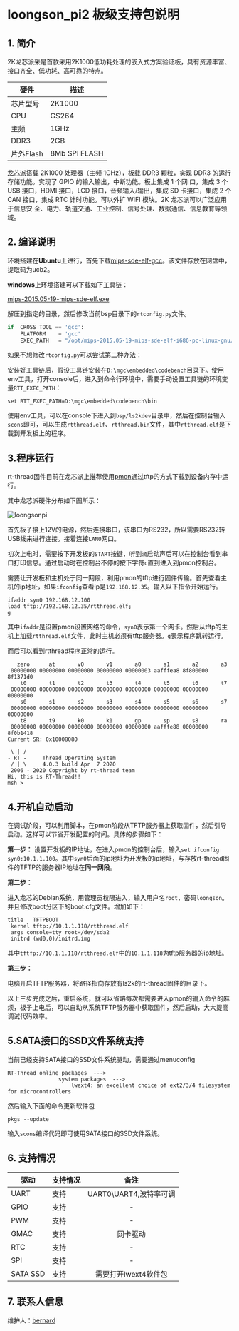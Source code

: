 # loongson_pi2 板级支持包说明

## 1. 简介

2K龙芯派采是首款采用2K1000低功耗处理的嵌入式方案验证板，具有资源丰富、接口齐全、低功耗、高可靠的特点。

| 硬件 | 描述 |
| -- | -- |
|芯片型号| 2K1000 |
|CPU| GS264 |
|主频| 1GHz |
|DDR3| 2GB |
|片外Flash| 8Mb SPI FLASH |

[龙芯派][1]搭载 2K1000 处理器（主频 1GHz），板载 DDR3 颗粒，实现 DDR3 的运行存储功能。实现了 GPIO 的输入输出，中断功能。板上集成 1 个网 口，集成 3 个 USB 接口，HDMI 接口，LCD 接口，音频输入/输出，集成 SD 卡接口，集成 2 个 CAN 接口，集成 RTC 计时功能。可以外扩 WIFI 模块。2K 龙芯派可以广泛应用于信息安 全、电力、轨道交通、工业控制、信号处理、数据通信、信息教育等领域。


## 2. 编译说明

环境搭建在**Ubuntu**上进行，首先下载[mips-sde-elf-gcc][2]。该文件存放在网盘中，提取码为ucb2。

**windows**上环境搭建可以下载如下工具链：

[mips-2015.05-19-mips-sde-elf.exe](https://sourcery.mentor.com/GNUToolchain/package13851/public/mips-sde-elf/mips-2015.05-19-mips-sde-elf.exe)

解压到指定的目录，然后修改当前bsp目录下的`rtconfig.py`文件。

```python
if  CROSS_TOOL == 'gcc':
	PLATFORM    = 'gcc'
	EXEC_PATH   = "/opt/mips-2015.05-19-mips-sde-elf-i686-pc-linux-gnu/mips-2015.05/bin/"
```

如果不想修改`rtconfig.py`可以尝试第二种办法：

安装好工具链后，假设工具链安装在`D:\mgc\embedded\codebench`目录下。使用env工具，打开console后，进入到命令行环境中，需要手动设置工具链的环境变量`RTT_EXEC_PATH`：

    set RTT_EXEC_PATH=D:\mgc\embedded\codebench\bin

使用env工具，可以在console下进入到`bsp/ls2kdev`目录中，然后在控制台输入`scons`即可，可以生成`rtthread.elf`、`rtthread.bin`文件，其中`rtthread.elf`是下载到开发板上的程序。

## 3.程序运行

rt-thread固件目前在龙芯派上推荐使用[pmon][3]通过tftp的方式下载到设备内存中运行。

其中龙芯派硬件分布如下图所示：

![loongsonpi](figures/loongsonpi.png)

首先板子接上12V的电源，然后连接串口，该串口为RS232，所以需要RS232转USB线来进行连接。接着连接`LAN0`网口。

初次上电时，需要按下开发板的`START`按键，听到`滴`启动声后可以在控制台看到串口打印信息。通过启动时在控制台不停的按下字符`c`直到进入到pmon控制台。



需要让开发板和主机处于同一网段，利用pmon的tftp进行固件传输。首先查看主机的ip地址，如果`ifconfig`查看ip是`192.168.12.35`。输入以下指令开始运行。

```
ifaddr syn0 192.168.12.100 
load tftp://192.168.12.35/rtthread.elf;
g
```

其中`ifaddr`是设置pmon设置网络的命令，`syn0`表示第一个网卡。然后从tftp的主机上加载`rtthread.elf`文件，此时主机必须有tftp服务器。`g`表示程序跳转运行。

而后可以看到rtthread程序正常的运行。

```
   zero      at       v0       v1       a0       a1       a2       a3   
 00000000 00000000 00000000 00000000 00000003 aafffea8 8f800000 8f1371d0
    t0       t1       t2       t3       t4       t5       t6       t7   
 00000000 00000000 00000000 00000000 00000000 00000000 00000000 00000000
    s0       s1       s2       s3       s4       s5       s6       s7   
 00000000 00000000 00000000 00000000 00000000 00000000 00000000 00000000
    t8       t9       k0       k1       gp       sp       s8       ra   
 00000000 00000000 00000000 00000000 00000000 aafffe88 00000000 8f0b1418
Current SR: 0x10008080

 \ | /
- RT -     Thread Operating System
 / | \     4.0.3 build Apr  7 2020
 2006 - 2020 Copyright by rt-thread team
Hi, this is RT-Thread!!
msh >
```

## 4.开机自动启动

在调试阶段，可以利用脚本，在pmon阶段从TFTP服务器上获取固件，然后引导启动。这样可以节省开发配置的时间。具体的步骤如下：

**第一步：**
设置开发板的IP地址，在进入pmon的控制台后，输入`set ifconfig syn0:10.1.1.100`。其中`syn0`后面的ip地址为开发板的ip地址，与存放rt-thread固件的TFTP的服务器IP地址在**同一网段**。

**第二步：**

进入龙芯的Debian系统，用管理员权限进入，输入用户名`root`，密码`loongson`。并且修改boot分区下的boot.cfg文件。增加如下：

```
title   TFTPBOOT
 kernel tftp://10.1.1.118/rtthread.elf
 args console=tty root=/dev/sda2
 initrd (wd0,0)/initrd.img
```

其中`tftfp://10.1.1.118/rtthread.elf`中的`10.1.1.118`为tftp服务器的ip地址。

**第三步：**

电脑开启TFTP服务器，将路径指向存放有ls2k的rt-thread固件的目录下。

以上三步完成之后，重启系统，就可以省略每次都需要进入pmon的输入命令的麻烦，板子上电后，可以自动从系统TFTP服务器中获取固件，然后启动，大大提高调试代码效率。

## 5.SATA接口的SSD文件系统支持

当前已经支持SATA接口的SSD文件系统驱动，需要通过menuconfig

```
RT-Thread online packages  --->
	 			system packages  --->
	 				lwext4: an excellent choice of ext2/3/4 filesystem for microcontrollers
```

然后输入下面的命令更新软件包

```
pkgs --update
```

输入`scons`编译代码即可使用SATA接口的SSD文件系统。

## 6. 支持情况

| 驱动 | 支持情况  |  备注  |
| ------ | ----  | :------:  |
| UART | 支持 | UART0\UART4,波特率可调 |
| GPIO | 支持 | - |
| PWM | 支持 | - |
| GMAC | 支持 | 网卡驱动 |
| RTC  | 支持 | - |
| SPI | 支持 | - |
| SATA SSD | 支持 | 需要打开lwext4软件包 |

## 7. 联系人信息

维护人：[bernard][4]

[1]: http://ftp.loongnix.org/loongsonpi/pi_2/doc
[2]: https://pan.baidu.com/s/17dbdOE4NAJ-qEW7drVRq2w
[3]: http://ftp.loongnix.org/embedd/ls2k/
[4]: https://github.com/BernardXiong